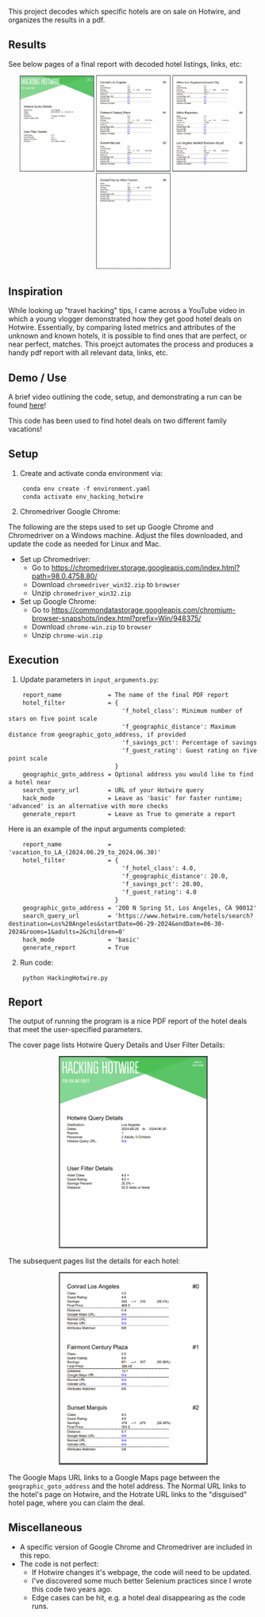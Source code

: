 This project decodes which specific hotels are on sale on Hotwire, and organizes the results in a pdf.

## Results
See below pages of a final report with decoded hotel listings, links, etc:

<!-- Final Report -->
<p align="center">
  <img src="./misc/page_1.PNG" width="150" />
  <img src="./misc/page_2.PNG" width="150" />
  <img src="./misc/page_3.PNG" width="150" />
  <img src="./misc/page_4.PNG" width="150" />
</p>

## Inspiration
While looking up "travel hacking" tips, I came across a YouTube video in which a young vlogger demonstrated how they get good hotel deals on Hotwire.  Essentially, by comparing listed metrics and attributes of the unknown and known hotels, it is possible to find ones that are perfect, or near perfect, matches.  This proejct automates the process and produces a handy pdf report with all relevant data, links, etc.

## Demo / Use
A brief video outlining the code, setup, and demonstrating a run can be found [here](www.youtube.com)!

This code has been used to find hotel deals on two different family vacations!  

## Setup
1.  Create and activate conda environment via:
```
    conda env create -f environment.yaml
    conda activate env_hacking_hotwire
```

2.  Chromedriver Google Chrome:

The following are the steps used to set up Google Chrome and Chromedriver on a Windows machine.  Adjust the files downloaded, and update the code as needed for Linux and Mac.

- Set up Chromedriver:
  - Go to https://chromedriver.storage.googleapis.com/index.html?path=98.0.4758.80/
  - Download `chromedriver_win32.zip` to `browser`
  - Unzip `chromedriver_win32.zip`
- Set up Google Chrome:
  - Go to https://commondatastorage.googleapis.com/chromium-browser-snapshots/index.html?prefix=Win/948375/
  - Download `chrome-win.zip` to `browser`
  - Unzip `chrome-win.zip`

## Execution

1.  Update parameters in `input_arguments.py`:
```
    report_name             = The name of the final PDF report
    hotel_filter            = {
                                'f_hotel_class': Minimum number of stars on five point scale
                                'f_geographic_distance': Maximum distance from geographic_goto_address, if provided
                                'f_savings_pct': Percentage of savings 
                                'f_guest_rating': Guest rating on five point scale
                              }
    geographic_goto_address = Optional address you would like to find a hotel near
    search_query_url        = URL of your Hotwire query
    hack_mode               = Leave as 'basic' for faster runtime; 'advanced' is an alternative with more checks
    generate_report         = Leave as True to generate a report
```

Here is an example of the input arguments completed:
```
    report_name             = 'vacation_to_LA_(2024.06.29_to_2024.06.30)'
    hotel_filter            = {
                                'f_hotel_class': 4.0, 
                                'f_geographic_distance': 20.0, 
                                'f_savings_pct': 20.00, 
                                'f_guest_rating': 4.0
                              }
    geographic_goto_address = '200 N Spring St, Los Angeles, CA 90012'
    search_query_url        = 'https://www.hotwire.com/hotels/search?destination=Los%20Angeles&startDate=06-29-2024&endDate=06-30-2024&rooms=1&adults=2&children=0'
    hack_mode               = 'basic'
    generate_report         = True
```

2.  Run code:
```
    python HackingHotwire.py
```

## Report
The output of running the program is a nice PDF report of the hotel deals that meet the user-specified parameters.

The cover page lists Hotwire Query Details and User Filter Details:
<!-- Final Report -->
<p align="center">
  <img src="./misc/page_1.PNG" width="300" />
</p>

The subsequent pages list the details for each hotel:
<p align="center">
  <img src="./misc/page_2.PNG" width="300" />
</p>

The Google Maps URL links to a Google Maps page between the `geographic_goto_address` and the hotel address.  The Normal URL links to the hotel's page on Hotwire, and the Hotrate URL links to the "disguised" hotel page, where you can claim the deal.

## Miscellaneous
- A specific version of Google Chrome and Chromedriver are included in this repo.
- The code is not perfect:  
  - If Hotwire changes it's webpage, the code will need to be updated.
  - I've discovered some much better Selenium practices since I wrote this code two years ago.
  - Edge cases can be hit, e.g. a hotel deal disappearing as the code runs.


